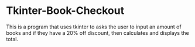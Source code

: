 # Tkinter-Book-Checkout
This is a program that uses tkinter to asks the user to input an amount of books and if they have a 20% off discount, then calculates and displays the total.
